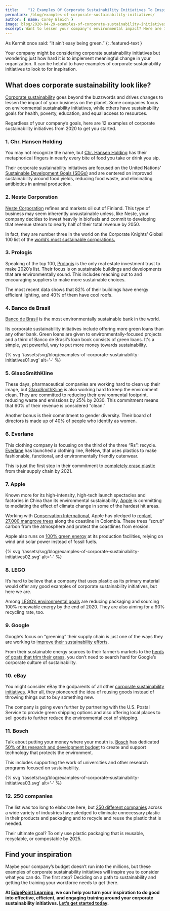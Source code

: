 ```yaml
---
title:    "12 Examples Of Corporate Sustainability Initiatives To Inspire Your Goals"
permalink: /blog/examples-of-corporate-sustainability-initiatives/
author: { name: Corey Bleich }
image: blog/2020-04-29-examples-of-corporate-sustainability-initiatives.jpg
excerpt: Want to lessen your company's environmental impact? Here are 12 examples of corporate sustainability initiatives from 2020 to get you started.
---
```


As Kermit once said: “It ain’t easy being green.” 
{: .featured-text }

Your company might be considering corporate sustainability initiatives but wondering just how hard it is to implement meaningful change in your organization. It can be helpful to have examples of corporate sustainability initiatives to look to for inspiration. 

## What does corporate sustainability look like?

[Corporate sustainability](https://ituabsorbtech.com/environmental-sustainability-business-goals-real-world-examples/) goes beyond the buzzwords and drives changes to lessen the impact of your business on the planet. Some companies focus on environmental sustainability initiatives, while others have sustainability goals for health, poverty, education, and equal access to resources.

Regardless of your company’s goals, here are 12 examples of corporate sustainability initiatives from 2020 to get you started.

### 1. Chr. Hansen Holding

You may not recognize the name, but [Chr. Hansen Holding](https://www.chr-hansen.com/en) has their metaphorical fingers in nearly every bite of food you take or drink you sip. 

Their corporate sustainability initiatives are focused on the United Nations’ [Sustainable Development Goals (SDGs)](http://www.perillon.com/blog/the-ehs-leaders-guide-to-the-sustainable-development-goals-sdgs) and are centered on improved sustainability around food yields, reducing food waste, and eliminating antibiotics in animal production.

### 2. Neste Corporation

[Neste Corporation](https://www.neste.com/corporate-info) refines and markets oil out of Finland. This type of business may seem inherently unsustainable unless, like Neste, your company decides to invest heavily in biofuels and commit to developing that revenue stream to nearly half of their total revenue by 2050.

In fact, they are number three in the world on the Corporate Knights’ Global 100 list of the [world’s most sustainable corporations.](https://www.corporateknights.com/reports/2020-global-100/2020-global-100-ranking-15795648/) 

### 3. Prologis

Speaking of the top 100, [Prologis](https://www.prologis.com/) is the only real estate investment trust to make 2020’s list. Their focus is on sustainable buildings and developments that are environmentally sound. This includes reaching out to and encouraging suppliers to make more sustainable choices. 

The most recent data shows that 82% of their buildings have energy efficient lighting, and 40% of them have cool roofs. 

### 4. Banco de Brasil

[Banco de Brasil](https://www.bb.com.br/pbb/pagina-inicial#/) is the most environmentally sustainable bank in the world. 

Its corporate sustainability initiatives include offering more green loans than any other bank. Green loans are given to environmentally-focused projects and a third of Banco de Brasil’s loan book consists of green loans. It's a simple, yet powerful, way to put more money towards sustainability. 

{% svg '/assets/svg/blog/examples-of-corporate-sustainability-initiatives01.svg' alt='-' %}

### 5. GlaxoSmithKline

These days, pharmaceutical companies are working hard to clean up their image, but [GlaxoSmithKline](https://www.gsk.com/) is also working hard to keep the environment clean. They are committed to reducing their environmental footprint, reducing waste and emissions by 25% by 2030. This commitment means that 60% of their revenue is considered “clean.”

Another bonus is their commitment to gender diversity. Their board of directors is made up of 40% of people who identify as women.

### 6. Everlane

This clothing company is focusing on the third of the three “Rs”: recycle. [Everlane](https://www.everlane.com/) has launched a clothing line, ReNew, that uses plastics to make fashionable, functional, and environmentally friendly outerwear. 

This is just the first step in their commitment to [completely erase plastic](https://www.everlane.com/renew) from their supply chain by 2021.

### 7. Apple

Known more for its high-intensity, high-tech launch spectacles and factories in China than its environmental sustainability, [Apple](https://www.apple.com/) is committing to mediating the effect of climate change in some of the hardest hit areas. 

Working with [Conservation International](https://www.conservation.org/), Apple has pledged to [replant 27,000 mangrove trees](https://www.fastcompany.com/90236715/apple-is-investing-in-a-huge-mangrove-forest-in-colombia) along the coastline in Colombia. These trees “scrub” carbon from the atmosphere and protect the coastlines from erosion.

Apple also runs on [100% green energy](https://www.fastcompany.com/40554151/how-apple-got-to-100-renewable-energy-the-right-way) at its production facilities, relying on wind and solar power instead of fossil fuels. 

{% svg '/assets/svg/blog/examples-of-corporate-sustainability-initiatives02.svg' alt='-' %}

### 8. LEGO

It’s hard to believe that a company that uses plastic as its primary material would offer any good examples of corporate sustainability initiatives, but here we are. 

Among [LEGO’s environmental goals](https://www.forbes.com/sites/sujatakundu/2019/10/30/lego-challenge-to-find-a-strong-sustainable-alternative-plastic/#762711d23647) are reducing packaging and sourcing 100% renewable energy by the end of 2020. They are also aiming for a 90% recycling rate, too.

### 9. Google

Google’s focus on “greening” their supply chain is just one of the ways they are working to [improve their sustainability efforts](https://sustainability.google/). 

From their sustainable energy sources to their farmer’s markets to the [herds of goats that trim their grass](https://www.smithsonianmag.com/science-nature/google-rents-goats-to-mow-the-lawn-11402182/), you don’t need to search hard for Google’s corporate culture of sustainability.

### 10. eBay

You might consider eBay the godparents of all other [corporate sustainability initiatives](https://tamebay.com/2019/09/ebay-accelerates-sustainability-drive.html). After all, they pioneered the idea of reusing goods instead of throwing things out to buy something new. 

The company is going even further by partnering with the U.S. Postal Service to provide green shipping options and also offering local places to sell goods to further reduce the environmental cost of shipping.

### 11. Bosch

Talk about putting your money where your mouth is. [Bosch](https://www.bosch.us/) has dedicated [50% of its research and development budget](https://www.businesswire.com/news/home/20160802005420/en/Focus-Development-Energy-Efficient-Technologies-Bosch-Invests-Energy) to create and support technology that protects the environment. 

This includes supporting the work of universities and other research programs focused on sustainability.

{% svg '/assets/svg/blog/examples-of-corporate-sustainability-initiatives03.svg' alt='-' %}

### 12. 250 companies

The list was too long to elaborate here, but [250 different companies](https://www.fastcompany.com/90256235/250-organizations-are-joining-forces-to-end-plastic-waste) across a wide variety of industries have pledged to eliminate unnecessary plastic in their products and packaging and to recycle and reuse the plastic that is needed. 

Their ultimate goal? To only use plastic packaging that is reusable, recyclable, or compostable by 2025.

## Find your inspiration 

Maybe your company’s budget doesn’t run into the millions, but these examples of corporate sustainability initiatives will inspire you to consider what you can do. The first step? Deciding on a path to sustainability and getting the training your workforce needs to get there.

<strong>At [EdgePoint Learning](https://www.edgepointlearning.com/), we can help you turn your inspiration to do good into effective, efficient, and engaging training around your corporate sustainability initiatives. [Let’s get started today](https://www.edgepointlearning.com/contact/).</strong>
